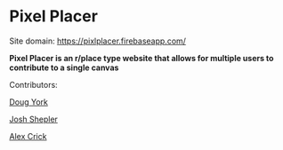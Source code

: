 # Pixel Placer

Site domain: https://pixlplacer.firebaseapp.com/

**Pixel Placer is an r/place type website that allows for multiple users to contribute to a single canvas**

Contributors:

[Doug York](mailto:dwyork@purdue.edu)

[Josh Shepler](mailto:jsheple@purdue.edu)

[Alex Crick](mailto:amcrick@purdue.edu) 
